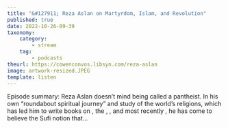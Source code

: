 ```yaml
---
title: "&#127911; Reza Aslan on Martyrdom, Islam, and Revolution"
published: true
date: 2022-10-26-09-39
taxonomy:
    category:
        - stream
    tag:
        - podcasts
theurl: https://cowenconvos.libsyn.com/reza-aslan
image: artwork-resized.JPEG
template: listen
---
```


Episode summary: Reza Aslan doesn&rsquo;t mind being called a pantheist. In his own &ldquo;roundabout spiritual journey&rdquo; and study of the world&rsquo;s religions, which has led him to write books on , the , , and most recently , he has come to believe the Sufi notion that&hellip;
